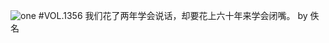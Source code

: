 ![one](http://image.wufazhuce.com/FlINn51rogv4zlgFAchQFtCocLVq)
#VOL.1356
我们花了两年学会说话，却要花上六十年来学会闭嘴。 by 佚名